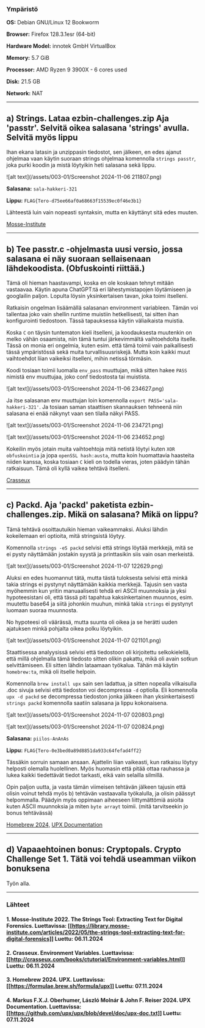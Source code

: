 <!--- metadata

title: h3 - No Strings Attached
date: 2024-11-07
id: ICI012AS3A-3001
Tehtävässä purettiin binääritiedostoja strings-työkalulla, obfuskointiin salasana ympäristömuuttujaan, purettiin UPX-paketti ja etsittiin lippuja. Opittiin binäärien analysointia, ympäristömuuttujien käyttöä ja pakkaustyökalujen hyödyntämistä.
tags: [ "ICI012AS3A-3001", "Application Hacking", "School" ]

--->

### Ympäristö

**OS:** Debian GNU/Linux 12 Bookworm

**Browser:** Firefox 128.3.1esr (64-bit)

**Hardware Model:** innotek GmbH VirtualBox

**Memory:** 5.7 GiB

**Processor:** AMD Ryzen 9 3900X - 6 cores used

**Disk:** 21.5 GB

**Network:** NAT

---

## a) Strings. Lataa ezbin-challenges.zip Aja 'passtr'. Selvitä oikea salasana 'strings' avulla. Selvitä myös lippu

Ihan ekana latasin ja unzippasin tiedostot, sen jälkeen, en edes ajanut ohjelmaa vaan käytin suoraan strings ohjelmaa komennolla `strings passtr`, joka purki koodin ja mistä löytyikin heti salasana sekä lippu.

![alt text](/assets/003-01/Screenshot 2024-11-06 211807.png)

**Salasana:** `sala-hakkeri-321`

**Lippu:** `FLAG{Tero-d75ee66af0a68663f15539ec0f46e3b1}`

Lähteestä luin vain nopeasti syntaksin, mutta en käyttänyt sitä edes muuten.

[Mosse-Institute](https://library.mosse-institute.com/articles/2022/05/the-strings-tool-extracting-text-for-digital-forensics)

---

## b) Tee passtr.c -ohjelmasta uusi versio, jossa salasana ei näy suoraan sellaisenaan lähdekoodista. (Obfuskointi riittää.)

Tämä oli hieman haastavampi, koska en ole koskaan tehnyt mitään vastaavaa. Käytin apuna ChatGPT:tä eri lähestymistapojen löytämiseen ja googlailin paljon. Lopulta löysin yksinkertaisen tavan, joka toimi itselleni.

Ratkaisin ongelman lisäämällä salasanan environment variableen. Tämän voi tallentaa joko vain shellin runtime muistiin hetkellisesti, tai sitten ihan konfigurointi tiedostoon. Tässä tapauksessa käytin väliaikaista muistia.

Koska `C` on täysin tuntematon kieli itselleni, ja koodauksesta muutenkin on melko vähän osaamista, niin tämä tuntui järkevimmältä vaihtoehdolta itselle. Tässä on monia eri ongelmia, kuten esim. että tämä toimii vain paikallisesti tässä ympäristössä sekä muita turvallisuusriskejä. Mutta koin kaikki muut vaihtoehdot liian vaikeiksi itselleni, mihin netissä törmäsin.

Koodi tosiaan toimii luomalla `env_pass` muuttujan, mikä sitten hakee `PASS` nimistä env muuttujaa, joko conf tiedostosta tai muistista.

![alt text](/assets/003-01/Screenshot 2024-11-06 234627.png)

Ja itse salasanan env muuttujan loin komennolla `export PASS='sala-hakkeri-321'`. Ja tosiaan saman staattisen skannauksen tehneenä niin salasana ei enää näkynyt vaan sen tilalla näkyi PASS.

![alt text](/assets/003-01/Screenshot 2024-11-06 234721.png)

![alt text](/assets/003-01/Screenshot 2024-11-06 234652.png)

Kokeilin myös jotain muita vaihtoehtoja mitä netistä löytyi kuten `XOR obfuskointia` ja jopa `openSSL hash:austa`, mutta koin huomattavia haasteita niiden kanssa, koska tosiaan `C` kieli on todella vieras, joten päädyin tähän ratkaisuun. Tämä oli kyllä vaikea tehtävä itselleni.

[Crasseux](http://crasseux.com/books/ctutorial/Environment-variables.html)

---

## c) Packd. Aja 'packd' paketista ezbin-challenges.zip. Mikä on salasana? Mikä on lippu?

Tämä tehtävä osoittautuikin hieman vaikeammaksi. Aluksi lähdin kokeilemaan eri optioita, mitä stringsistä löytyy.

Komennolla `strings -eS packd` selvisi että strings löytää merkkejä, mitä se ei pysty näyttämään jostakin syystä ja printtasikin siis vain osan merkeistä.

![alt text](/assets/003-01/Screenshot 2024-11-07 122629.png)

Aluksi en edes huomannut tätä, mutta tästä tuloksesta selvisi että minkä takia strings ei pystynyt näyttämään kaikkia merkkejä. Tajusin sen vasta myöhemmin kun yritin manuaalisesti tehdä eri ASCII muunnoksia ja yksi hypoteesistani oli, että tässä piti tapahtua kaksinkertainen muunnos, esim. muutettu base64 ja siitä johonkin muuhun, minkä takia `strings` ei pystynyt luomaan suoraa muunnosta.

No hypoteesi oli väärässä, mutta suunta oli oikea ja se herätti uuden ajatuksen minkä pohjalta oikea polku löytyikin.

![alt text](/assets/003-01/Screenshot 2024-11-07 021101.png)

Staattisessa analyysissä selvisi että tiedostoon oli kirjoitettu selkokielellä, että millä ohjelmalla tämä tiedosto sitten olikin pakattu, mikä oli avain sotkun selvittämiseen. Eli sitten lähdin lataamaan työkalua. Tähän mä käytin `homebrew:ta`, mikä oli itselle helpoin.

Komennolla `brew install upx` sain sen ladattua, ja sitten nopealla vilkaisulla .doc sivuja selvisi että tiedoston voi decompressa `-d` optiolla. Eli komennolla `upx -d packd` se decompressa tiedoston jonka jälkeen ihan yksinkertaisesti `strings packd` komennolla saatiin salasana ja lippu kokonaisena.

![alt text](/assets/003-01/Screenshot 2024-11-07 020803.png)

![alt text](/assets/003-01/Screenshot 2024-11-07 020824.png)

**Salasana:** `piilos-AnAnAs`

**Lippu:** `FLAG{Tero-0e3bed0a89d8851da933c64fefad4ff2}`

Tässäkin sorruin samaan ansaan. Ajattelin liian vaikeasti, kun ratkaisu löytyy helposti olemalla huolellinen. Myös huomasin että pitää ottaa rauhassa ja lukea kaikki tiedettävät tiedot tarkasti, eikä vain selailla silmillä.

Opin paljon uutta, ja vasta tämän viimeisen tehtävän jälkeen tajusin että olisin voinut tehdä myös b) tehtävän vastaavalla työkalulla, ja olisin päässyt helpommalla. Päädyin myös oppimaan aiheeseen liittymättömiä asioita kuten ASCII muunnoksia ja miten `byte arrayt` toimii. (mitä tarvitseekin jo bonus tehtävässä)

[Homebrew 2024,](https://formulae.brew.sh/formula/upx) [UPX Documentation](https://github.com/upx/upx/blob/devel/doc/upx-doc.txt)

---

## d) Vapaaehtoinen bonus: Cryptopals. Crypto Challenge Set 1. Tätä voi tehdä useamman viikon bonuksena

Työn alla.

---

### Lähteet

#### 1. Mosse-Institute 2022. The Strings Tool: Extracting Text for Digital Forensics. Luettavissa: [[https://library.mosse-institute.com/articles/2022/05/the-strings-tool-extracting-text-for-digital-forensics]] Luettu: 06.11.2024

#### 2. Crasseux. Environment Variables. Luettavissa: [[http://crasseux.com/books/ctutorial/Environment-variables.html]] Luettu: 06.11.2024

#### 3. Homebrew 2024. UPX. Luettavissa: [[https://formulae.brew.sh/formula/upx]] Luettu: 07.11.2024

#### 4. Markus F.X.J. Oberhumer, László Molnár & John F. Reiser 2024. UPX Documentation. Luettavissa: [[https://github.com/upx/upx/blob/devel/doc/upx-doc.txt]] Luettu: 07.11.2024
